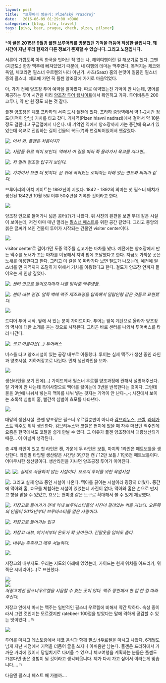 ```yaml
---
layout: post
title:  "브루어리 방문기: Plzeňský Prazdroj"
date:   2016-06-09 01:29:00 +0900
categories: [blog, life, travel]
tags: [pivo, beer, prague, chech, plzen, pilsner]
---
```



***이 글은 2015년 9월경 플젠 브루어리를 방문했던 기억을 더듬어 작성한 글입니다. 꽤 시간이 지난 후라 현재와 다른 정보가 존재할 수 있습니다. 그리고 노잼입니다.**

서른이 가깝도록 아직 한국을 벗어난 적 없는 나, 해외여행이란 걸 해보기로 했다. 그땐(지금도;) 한창 맥주에 빠져있었기 때문에, 내 여행의 테마는 맥주였다. 목적지는 체코와 독일, 체코라면 필스너 우르켈의 나라 아닌가. 사츠(Saaz) 홉의 쓴맛이 일품인 필스너 중의 필스너. 체코에 가면 꼭 플젠 양조장에 가기로 마음먹었다.

아, 가기 전에 양조장 투어 예약을 알아봤다. 따로 예약했는진 기억이 안 나는데, 영어를 제공하는 투어 시간을 미리 [양조장 투어 웹사이트](http://www.prazdrojvisit.cz/en/tours/)에서 확인하고 가자. 투어비용은 200 코루나, 약 만 원 정도 되는 것 같다.

플젠 양조장은 체코 프라하의 서쪽 도시 플젠에 있다. 프라하 중앙역에서 약 1~2시간 정도(기억이 안남) 기차를 타고 갔다. 기차역(Plzen hlavni nadrazi)에서 걸어서 약 10분 정도 걸린다고 구글맵에서 나온다. 내 기억엔 역에서 양조장까지 가는 중간에 육교가 있었는데 육교로 진입하는 길이 건물의 복도(?)와 연결되어있어서 헷갈렸다. 

![.]({{site.baseurl}}/images/posts/2016-06-09-travel-plzen/01_station.jpg)
*어서 와, 플젠은 처음이지?*


![.]({{site.baseurl}}/images/posts/2016-06-09-travel-plzen/02_station-front.jpg)
*사람들 뒤로 역이 보인다. 역에서 이 길을 따라 쭉 올라가서 육교를 지나면...*


![.]({{site.baseurl}}/images/posts/2016-06-09-travel-plzen/03_brewery_front.jpg)
*저 멀리 양조장 입구가 보인다.*

![.]({{site.baseurl}}/images/posts/2016-06-09-travel-plzen/04_brewery_front.jpg)
*가까이서 보면 더 멋지다. 문 위에 적혀있는 로마자는 아래 있는 연도와 의미가 같다.*

브루어리의 아치 게이트는 1892년이 지었다. 1842 - 1892의 의미는 첫 필스너 배치가 생산된 1842년 10월 5일 이후 50주년을 기록한 것이라고 한다.

![.]({{site.baseurl}}/images/posts/2016-06-09-travel-plzen/05.jpg)

양조장 안으로 들어가니 넓은 공터(?)가 나왔다. 위 사진의 왼편을 보면 무대 같은 시설이 보이는데, 저건 아마 매년 열리는 [필스너 페스트](http://kimsujung.tistory.com/938)를 위한 공간 같았다.  그리고 중앙의 붉은 글씨가 쓰인 건물이 투어가 시작되는 건물인 visiter center이다.

![.]({{site.baseurl}}/images/posts/2016-06-09-travel-plzen/06.jpg)

visitor center로 걸어가던 도중 맥주를 싣고가는 마차를 봤다. 예전에는 양조장에서 만든 맥주를 노새가 끄는 마차를 이용해서 지역 펍에 조달했다고 한다. 지금도 가까운 곳은 노새를 이용한다고 한다. 그리고 이 길을 쭉 따라가다 보면 철도가 나오는데, 예전에 필스너를 먼 지역까지 조달하기 위해서 기차를 이용했다고 한다. 철도가 양조장 안까지 들어오는 게 인상 깊었다.


![.]({{site.baseurl}}/images/posts/2016-06-09-travel-plzen/07.jpg)
*센터 안으로 들어오자마자 나를 맞아준 맥주병들.*

![.]({{site.baseurl}}/images/posts/2016-06-09-travel-plzen/08.jpg)
*센터 내부 전경. 앞쪽 벽에 맥주 제조과정을 압축해서 밀랍인형 같은 것들로 표현했다.*

![.]({{site.baseurl}}/images/posts/2016-06-09-travel-plzen/09.jpg)

드디어 투어 시작. 앞에 서 있는 분이 가이드이다. 투어는 앞쪽 계단으로 올라가 양조장의 역사에 대한 소개를 듣는 것으로 시작된다. 그리곤 바로 센터를 나와서 투어버스를 타러 나간다.

![.]({{site.baseurl}}/images/posts/2016-06-09-travel-plzen/09_1.jpg)
*크고 아름다운(...) 투어버스*

버스를 타고 양조시설이 있는 공장 내부로 이동했다. 투어는 실제 맥주가 생산 중인 라인과 양조시설, 지하저장고로 나뉜다. 먼저 생산라인을 보자.

![.]({{site.baseurl}}/images/posts/2016-06-09-travel-plzen/10.jpg)

생산라인을 보기 전에(...) 가이드께서 필스너 우르켈 양조과정에 관해서 설명해주셨다. 잘 기억이 안 나는데 특이사항으로 맥아를 끓이는데 3번을 반복한다는 것이다. 그런데 물을 3번에 나눠서 넣는지 맥아를 나눠 넣는 것지는 기억이 안 난다-_-; 사진에서 보이는 초록색 심벌이 홉, 빨간색 심벌이 효모를 나타낸다.


![.]({{site.baseurl}}/images/posts/2016-06-09-travel-plzen/11.jpg)

대망의 생산시설. 플젠 양조장은 필스너 우르켈뿐만이 아니라 [감브리누스](http://fatpig.tistory.com/entry/Gambrinus-감브리누스-42), [코젤](http://fatpig.tistory.com/entry/Kozel-Dark-코젤-다크-38), [라데가스트](http://http://www.radegast.cz) 맥주도 위탁 생산한다. 감브리누스와 코젤은 현지에 있을 때 자주 마셨던 맥주인데 요즘은 한국에서도 코젤을 쉽게 만날 수 있다. 그 이유가 플젠 양조장에서 대량생산되기 때문... 이 아닐까 생각된다. 

총 4개 라인이 있고 첫 라인은 캔, 가운데 두 라인은 보틀, 마지막 1라인은 페트보틀을 생산한다. 라인별 타입별 생산량은 시간당 3만7천 캔 / 12만 보틀 / 1만8천 페트보틀이다. 어마무시한 생산량이다. 생산라인을 지나면 양조공정 투어가 이어진다.

![.]({{site.baseurl}}/images/posts/2016-06-09-travel-plzen/12.jpg)
![.]({{site.baseurl}}/images/posts/2016-06-09-travel-plzen/12_1.jpg)
*실제로 사용하지 않는 시설이다. 오로지 투어를 위한 목업시설*

![.]({{site.baseurl}}/images/posts/2016-06-09-travel-plzen/13.jpg)
그리고 실제 양조 중인 시설이 나온다. 맥아를 끓이는 시설이라 굉장히 더웠다.
중간에 맥아와 홉, 효모를 체험하는 시설이 있었는데 사진이 없다; 맥아와 홉은 손으로 만지고 향을 맡을 수 있었고, 효모는 현미경 같은 도구로 확대해서 볼 수 있게 제공했다. 

![.]({{site.baseurl}}/images/posts/2016-06-09-travel-plzen/14.jpg)
*저장고로 들어가기 전에 역대 브루마스터들의 사진이 걸려있는 벽을 지났다. 오른쪽의 인물이 2013년부터 브루마스터를 맡은 사람이다.*

![.]({{site.baseurl}}/images/posts/2016-06-09-travel-plzen/15.jpg)
*저장고로 들어가는 입구*

![.]({{site.baseurl}}/images/posts/2016-06-09-travel-plzen/16.jpg)
*저장고 내부, 여기서부터 온도가 확 낮아진다. 긴팔옷을 입어도 춥다.*

![.]({{site.baseurl}}/images/posts/2016-06-09-travel-plzen/17.jpg)
*내부는 축축하고 매우 서늘하다.*

![.]({{site.baseurl}}/images/posts/2016-06-09-travel-plzen/18.jpg)

저장고의 내부지도. 우리는 지도의 아래에 있었는데, 가이드는 현재 위치를 아프리카, 위쪽은 시베리아(...)로 표현했다.

![.]({{site.baseurl}}/images/posts/2016-06-09-travel-plzen/19_1.jpg)	
![.]({{site.baseurl}}/images/posts/2016-06-09-travel-plzen/19.jpg)	
*저장고에선 필스너우르켈을 시음할 수 있는 곳이 있다. 맥주 장인께서 한 컵 한 컵 따라주신다.*

저장고 안에서 마시는 맥주는 일반적인 필스너 우르켈에 비해서 약간 탁하다. 숙성 중이라서 그런 것인지는 모르겠지만 ratebeer 100점을 받았다는 말에 격하게 공감할 수 있는 맛이었다...ㅋ

![.]({{site.baseurl}}/images/posts/2016-06-09-travel-plzen/20.jpg)

투어를 마치고 레스토랑에서 체코 음식과 함께 필스너우르켈을 마시고 나왔다. 6개월도 넘게 지난 시점에서 기억을 더듬어 글을 쓰자니 아쉬움만 남는다. 플젠은 프라하에서 가까운 거리에 있어서 당일치기로 다녀올 수 있으니 체코여행을 계획하는 분들은 플젠도 가본다면 좋은 경험이 될 것이라고 생각되옵니다. 제가 다시 가고 싶어서 이러는게 맞습니다....ㅋ

다음엔 필스너 페스트 때 가볼까....

